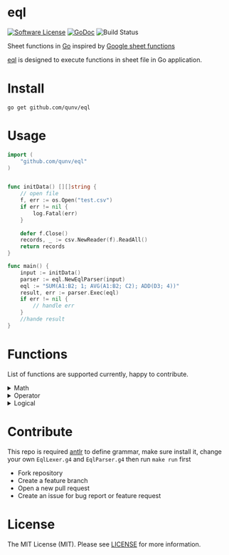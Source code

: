 # eql

[![Software License](https://img.shields.io/badge/license-MIT-brightgreen.svg?style=flat-square)](LICENSE)
[![GoDoc](https://img.shields.io/badge/godoc-reference-blue.svg?style=flat-square)](https://godoc.org/github.com/qunv/eql)
![Build Status](https://github.com/qunv/eql/actions/workflows/test.yml/badge.svg?branch=main)

Sheet functions in [Go](http://www.golang.org) inspired by [Google sheet functions]()

[eql](https://github.com/qunv/eql) is designed to execute functions in sheet file in Go application.

# Install

```shell
go get github.com/qunv/eql
```

# Usage

```go
import (
	"github.com/qunv/eql"
)


func initData() [][]string {
    // open file
    f, err := os.Open("test.csv")
    if err != nil {
        log.Fatal(err)
    }
    
    defer f.Close()
    records, _ := csv.NewReader(f).ReadAll()
    return records
}

func main() {
	input := initData()
	parser := eql.NewEqlParser(input)
	eql := "SUM(A1:B2; 1; AVG(A1:B2; C2); ADD(D3; 4))"
	result, err := parser.Exec(eql)
	if err != nil {
		// handle err
    }
	//hande result
}
```

# Functions

List of functions are supported currently, happy to contribute.

<details><summary>Math</summary>

- SUM
- ABS
</details>

<details><summary>Operator</summary>

- ADD
- AVG
- CONCAT
- DIVIDE
- EQ
- MULTIPLY
- GT
- GTE
</details>

<details><summary> Logical </summary>

  <details><summary> IF </summary>

Returns one value if a logical expression is `TRUE` and another if it is `FALSE`

#### Sample usage

```shell
IF(A2 = "foo","A2 is foo")

IF(A2,"A2 was true","A2 was false")

IF(TRUE,4,5)
```

#### Syntax

```shell
IF(logical_expression, value_if_true, value_if_false)
```

 - logical_expression - An expression or reference to a cell containing an expression that represents some logical value, i.e. TRUE or FALSE.

 - value_if_true - The value the function returns if logical_expression is TRUE.

 - value_if_false - The value the function returns if logical_expression is FALSE.

#### Example

| Formula                  | result   |
|--------------------------|----------|
| IF(FALSE, 1, "false ne") | false ne |
| IF(TRUE=TRUE, 1, 2)      | 1        |
| IF(TRUE=TRUE, 1, 2)      | 1        |
| IF(1>SUM(1, 2), 1, 2)    | 2        |

  </details>
</details>

# Contribute

This repo is required [antlr](https://www.antlr.org/) to define grammar, make sure install it, change your own `EqlLexer.g4`
and `EqlParser.g4` then run `make run` first

- Fork repository
- Create a feature branch
- Open a new pull request
- Create an issue for bug report or feature request

# License
The MIT License (MIT). Please see [LICENSE](LICENSE) for more information.